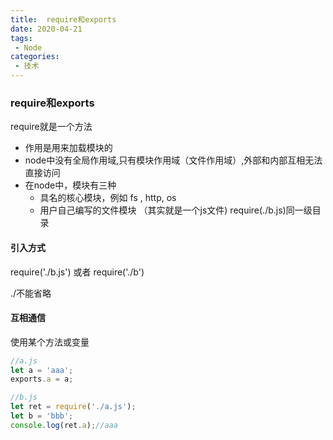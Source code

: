 ```yaml
---
title:  require和exports
date: 2020-04-21
tags:
 - Node
categories: 
 - 技术
---
```


### require和exports

require就是一个方法

+ 作用是用来加载模块的
+ node中没有全局作用域,只有模块作用域（文件作用域）,外部和内部互相无法直接访问
+ 在node中，模块有三种
  + 具名的核心模块，例如 fs , http, os
  + 用户自己编写的文件模块 （其实就是一个js文件)  require(./b.js)同一级目录



#### 引入方式

require('./b.js') 或者 require('./b') 

./不能省略



#### 互相通信

使用某个方法或变量

```js
//a.js
let a = 'aaa';
exports.a = a;
```



```js
//b.js
let ret = require('./a.js');
let b = 'bbb';
console.log(ret.a);//aaa
```

